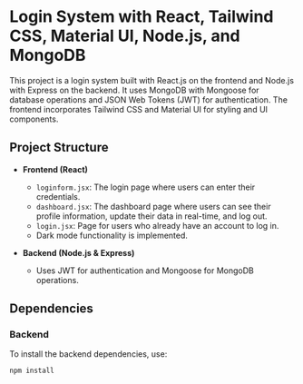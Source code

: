 # Login System with React, Tailwind CSS, Material UI, Node.js, and MongoDB

This project is a login system built with React.js on the frontend and Node.js with Express on the backend. It uses MongoDB with Mongoose for database operations and JSON Web Tokens (JWT) for authentication. The frontend incorporates Tailwind CSS and Material UI for styling and UI components.

## Project Structure

- **Frontend (React)**
  - `loginform.jsx`: The login page where users can enter their credentials.
  - `dashboard.jsx`: The dashboard page where users can see their profile information, update their data in real-time, and log out.
  - `login.jsx`: Page for users who already have an account to log in.
  - Dark mode functionality is implemented.

- **Backend (Node.js & Express)**
  - Uses JWT for authentication and Mongoose for MongoDB operations.

## Dependencies

### Backend

To install the backend dependencies, use:

```bash
npm install
